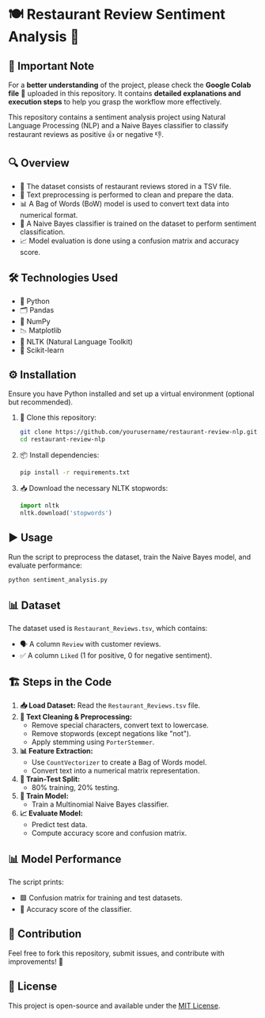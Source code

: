 # 🍽️ Restaurant Review Sentiment Analysis 📝

## 📖 Important Note
For a **better understanding** of the project, please check the **Google Colab file** 📄 uploaded in this repository. It contains **detailed explanations and execution steps** to help you grasp the workflow more effectively.

This repository contains a sentiment analysis project using Natural Language Processing (NLP) and a Naive Bayes classifier to classify restaurant reviews as positive 👍 or negative 👎.

## 🔍 Overview
- 📂 The dataset consists of restaurant reviews stored in a TSV file.
- 🧹 Text preprocessing is performed to clean and prepare the data.
- 📊 A Bag of Words (BoW) model is used to convert text data into numerical format.
- 🤖 A Naive Bayes classifier is trained on the dataset to perform sentiment classification.
- 📈 Model evaluation is done using a confusion matrix and accuracy score.

## 🛠️ Technologies Used
- 🐍 Python
- 🗂️ Pandas
- 🔢 NumPy
- 📉 Matplotlib
- 📝 NLTK (Natural Language Toolkit)
- 🤖 Scikit-learn

## ⚙️ Installation
Ensure you have Python installed and set up a virtual environment (optional but recommended).

1. 🚀 Clone this repository:
   ```bash
   git clone https://github.com/yourusername/restaurant-review-nlp.git
   cd restaurant-review-nlp
   ```
2. 📦 Install dependencies:
   ```bash
   pip install -r requirements.txt
   ```
3. 📥 Download the necessary NLTK stopwords:
   ```python
   import nltk
   nltk.download('stopwords')
   ```

## ▶️ Usage
Run the script to preprocess the dataset, train the Naive Bayes model, and evaluate performance:
```bash
python sentiment_analysis.py
```

## 📊 Dataset
The dataset used is `Restaurant_Reviews.tsv`, which contains:
- 🗣️ A column `Review` with customer reviews.
- ✅ A column `Liked` (1 for positive, 0 for negative sentiment).

## 🏗️ Steps in the Code
1. **📥 Load Dataset:** Read the `Restaurant_Reviews.tsv` file.
2. **🧼 Text Cleaning & Preprocessing:**
   - Remove special characters, convert text to lowercase.
   - Remove stopwords (except negations like "not").
   - Apply stemming using `PorterStemmer`.
3. **📊 Feature Extraction:**
   - Use `CountVectorizer` to create a Bag of Words model.
   - Convert text into a numerical matrix representation.
4. **📑 Train-Test Split:**
   - 80% training, 20% testing.
5. **🤖 Train Model:**
   - Train a Multinomial Naive Bayes classifier.
6. **📈 Evaluate Model:**
   - Predict test data.
   - Compute accuracy score and confusion matrix.

## 📊 Model Performance
The script prints:
- 🟩 Confusion matrix for training and test datasets.
- 🎯 Accuracy score of the classifier.

## 🤝 Contribution
Feel free to fork this repository, submit issues, and contribute with improvements! 🚀

## 📜 License
This project is open-source and available under the [MIT License](LICENSE).

